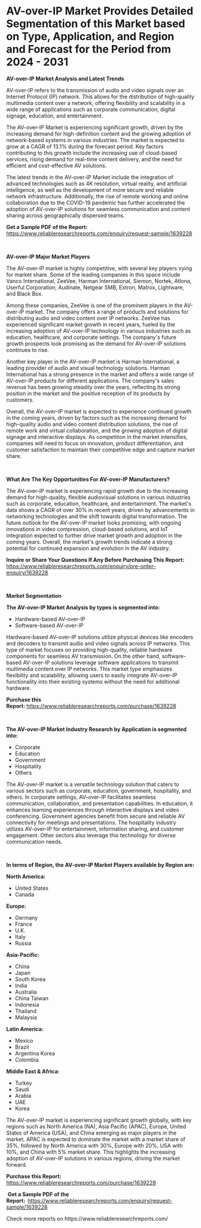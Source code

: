 <p><h1>AV-over-IP Market Provides Detailed Segmentation of this Market based on Type, Application, and Region and Forecast for the Period from 2024 - 2031</h1></p><p><strong>AV-over-IP Market Analysis and Latest Trends</strong></p>
<p><p>AV-over-IP refers to the transmission of audio and video signals over an Internet Protocol (IP) network. This allows for the distribution of high-quality multimedia content over a network, offering flexibility and scalability in a wide range of applications such as corporate communication, digital signage, education, and entertainment.</p><p>The AV-over-IP Market is experiencing significant growth, driven by the increasing demand for high-definition content and the growing adoption of network-based systems in various industries. The market is expected to grow at a CAGR of 13.1% during the forecast period. Key factors contributing to this growth include the increasing use of cloud-based services, rising demand for real-time content delivery, and the need for efficient and cost-effective AV solutions.</p><p>The latest trends in the AV-over-IP Market include the integration of advanced technologies such as 4K resolution, virtual reality, and artificial intelligence, as well as the development of more secure and reliable network infrastructure. Additionally, the rise of remote working and online collaboration due to the COVID-19 pandemic has further accelerated the adoption of AV-over-IP solutions for seamless communication and content sharing across geographically dispersed teams.</p></p>
<p><strong>Get a Sample PDF of the Report:&nbsp;</strong> <a href="https://www.reliableresearchreports.com/enquiry/request-sample/1639228">https://www.reliableresearchreports.com/enquiry/request-sample/1639228</a></p>
<p>&nbsp;</p>
<p><strong>AV-over-IP Major Market Players</strong></p>
<p><p>The AV-over-IP market is highly competitive, with several key players vying for market share. Some of the leading companies in this space include Vanco International, ZeeVee, Harman International, Siemon, Nortek, Atlona, Userful Corporation, Audinate, Netgear SMB, Extron, Matrox, Lightware, and Black Box.</p><p>Among these companies, ZeeVee is one of the prominent players in the AV-over-IP market. The company offers a range of products and solutions for distributing audio and video content over IP networks. ZeeVee has experienced significant market growth in recent years, fueled by the increasing adoption of AV-over-IP technology in various industries such as education, healthcare, and corporate settings. The company's future growth prospects look promising as the demand for AV-over-IP solutions continues to rise.</p><p>Another key player in the AV-over-IP market is Harman International, a leading provider of audio and visual technology solutions. Harman International has a strong presence in the market and offers a wide range of AV-over-IP products for different applications. The company's sales revenue has been growing steadily over the years, reflecting its strong position in the market and the positive reception of its products by customers.</p><p>Overall, the AV-over-IP market is expected to experience continued growth in the coming years, driven by factors such as the increasing demand for high-quality audio and video content distribution solutions, the rise of remote work and virtual collaboration, and the growing adoption of digital signage and interactive displays. As competition in the market intensifies, companies will need to focus on innovation, product differentiation, and customer satisfaction to maintain their competitive edge and capture market share.</p></p>
<p>&nbsp;</p>
<p><strong>What Are The Key Opportunities For AV-over-IP Manufacturers?</strong></p>
<p><p>The AV-over-IP market is experiencing rapid growth due to the increasing demand for high-quality, flexible audiovisual solutions in various industries such as corporate, education, healthcare, and entertainment. The market's data shows a CAGR of over 30% in recent years, driven by advancements in networking technologies and the shift towards digital transformation. The future outlook for the AV-over-IP market looks promising, with ongoing innovations in video compression, cloud-based solutions, and IoT integration expected to further drive market growth and adoption in the coming years. Overall, the market's growth trends indicate a strong potential for continued expansion and evolution in the AV industry.</p></p>
<p><strong>Inquire or Share Your Questions If Any Before Purchasing This Report:</strong> <a href="https://www.reliableresearchreports.com/enquiry/pre-order-enquiry/1639228">https://www.reliableresearchreports.com/enquiry/pre-order-enquiry/1639228</a></p>
<p>&nbsp;</p>
<p><strong>Market Segmentation</strong></p>
<p><strong>The AV-over-IP Market Analysis by types is segmented into:</strong></p>
<p><ul><li>Hardware-based AV-over-IP</li><li>Software-based AV-over-IP</li></ul></p>
<p><p>Hardware-based AV-over-IP solutions utilize physical devices like encoders and decoders to transmit audio and video signals across IP networks. This type of market focuses on providing high-quality, reliable hardware components for seamless AV transmission. On the other hand, software-based AV-over-IP solutions leverage software applications to transmit multimedia content over IP networks. This market type emphasizes flexibility and scalability, allowing users to easily integrate AV-over-IP functionality into their existing systems without the need for additional hardware.</p></p>
<p><strong>Purchase this Report:&nbsp;</strong><a href="https://www.reliableresearchreports.com/purchase/1639228">https://www.reliableresearchreports.com/purchase/1639228</a></p>
<p>&nbsp;</p>
<p><strong>The AV-over-IP Market Industry Research by Application is segmented into:</strong></p>
<p><ul><li>Corporate</li><li>Education</li><li>Government</li><li>Hospitality</li><li>Others</li></ul></p>
<p><p>The AV-over-IP market is a versatile technology solution that caters to various sectors such as corporate, education, government, hospitality, and others. In corporate settings, AV-over-IP facilitates seamless communication, collaboration, and presentation capabilities. In education, it enhances learning experiences through interactive displays and video conferencing. Government agencies benefit from secure and reliable AV connectivity for meetings and presentations. The hospitality industry utilizes AV-over-IP for entertainment, information sharing, and customer engagement. Other sectors also leverage this technology for diverse communication needs.</p></p>
<p>&nbsp;</p>
<p><strong>In terms of Region, the AV-over-IP Market Players available by Region are:</strong></p>
<p>
    <p> <strong> North America: </strong>
        <ul>
            <li>United States</li>
            <li>Canada</li>
        </ul>
        </p> 
    <p> <strong> Europe: </strong>
        <ul>
            <li>Germany</li>
            <li>France</li>
            <li>U.K.</li>
            <li>Italy</li>
            <li>Russia</li>
        </ul>
        </p> 
    <p> <strong> Asia-Pacific: </strong>
        <ul>
            <li>China</li>
            <li>Japan</li>
            <li>South Korea</li>
            <li>India</li>
            <li>Australia</li>
            <li>China Taiwan</li>
            <li>Indonesia</li>
            <li>Thailand</li>
            <li>Malaysia</li>
        </ul>
        </p> 
    <p> <strong> Latin America: </strong>
        <ul>
            <li>Mexico</li>
            <li>Brazil</li>
            <li>Argentina Korea</li>
            <li>Colombia</li>
        </ul>
        </p> 
    <p> <strong> Middle East & Africa: </strong>
        <ul>
            <li>Turkey</li>
            <li>Saudi</li>
            <li>Arabia</li>
            <li>UAE</li>
            <li>Korea</li>
        </ul>
    </p>
    </p>
<p><p>The AV-over-IP market is experiencing significant growth globally, with key regions such as North America (NA), Asia Pacific (APAC), Europe, United States of America (USA), and China emerging as major players in the market. APAC is expected to dominate the market with a market share of 35%, followed by North America with 30%, Europe with 20%, USA with 10%, and China with 5% market share. This highlights the increasing adoption of AV-over-IP solutions in various regions, driving the market forward.</p></p>
<p><strong>Purchase this Report: </strong><a href="https://www.reliableresearchreports.com/purchase/1639228">https://www.reliableresearchreports.com/purchase/1639228</a></p>
<p>&nbsp;<strong>Get a Sample PDF of the Report:&nbsp;&nbsp;</strong><a href="https://www.reliableresearchreports.com/enquiry/request-sample/1639228">https://www.reliableresearchreports.com/enquiry/request-sample/1639228</a></p>
<p><strong></strong></p>
<p>Check more reports on https://www.reliableresearchreports.com/</p>